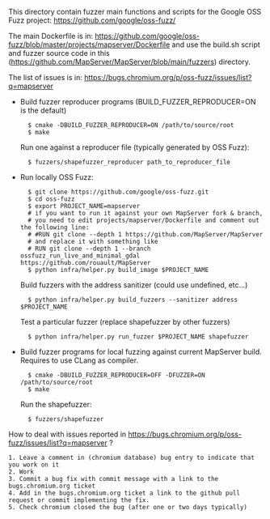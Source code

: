 This directory contain fuzzer main functions and scripts for the
Google OSS Fuzz project: https://github.com/google/oss-fuzz/

The main Dockerfile is in:
https://github.com/google/oss-fuzz/blob/master/projects/mapserver/Dockerfile
and use the build.sh script and fuzzer source code in this
(https://github.com/MapServer/MapServer/blob/main/fuzzers) directory.

The list of issues is in:
https://bugs.chromium.org/p/oss-fuzz/issues/list?q=mapserver

- Build fuzzer reproducer programs (BUILD_FUZZER_REPRODUCER=ON is the default)
  ```
    $ cmake -DBUILD_FUZZER_REPRODUCER=ON /path/to/source/root
    $ make
  ```

  Run one against a reproducer file (typically generated by OSS Fuzz):
  ```
    $ fuzzers/shapefuzzer_reproducer path_to_reproducer_file
  ```

- Run locally OSS Fuzz:
  ```
    $ git clone https://github.com/google/oss-fuzz.git
    $ cd oss-fuzz
    $ export PROJECT_NAME=mapserver
    # if you want to run it against your own MapServer fork & branch,
    # you need to edit projects/mapserver/Dockerfile and comment out the following line:
    # #RUN git clone --depth 1 https://github.com/MapServer/MapServer
    # and replace it with something like
    # RUN git clone --depth 1 --branch ossfuzz_run_live_and_minimal_gdal https://github.com/rouault/MapServer
    $ python infra/helper.py build_image $PROJECT_NAME
  ```

  Build fuzzers with the address sanitizer (could use undefined, etc...)
  ```
    $ python infra/helper.py build_fuzzers --sanitizer address $PROJECT_NAME
  ```

  Test a particular fuzzer (replace shapefuzzer by other fuzzers)
  ```
    $ python infra/helper.py run_fuzzer $PROJECT_NAME shapefuzzer
  ```

- Build fuzzer programs for local fuzzing against current MapServer build.
  Requires to use CLang as compiler.
  ```
    $ cmake -DBUILD_FUZZER_REPRODUCER=OFF -DFUZZER=ON /path/to/source/root
    $ make
  ```

  Run the shapefuzzer:
  ```
    $ fuzzers/shapefuzzer
  ```

How to deal with issues reported in https://bugs.chromium.org/p/oss-fuzz/issues/list?q=mapserver ?

    1. Leave a comment in (chromium database) bug entry to indicate that you work on it
    2. Work
    3. Commit a bug fix with commit message with a link to the bugs.chromium.org ticket
    4. Add in the bugs.chromium.org ticket a link to the github pull request or commit implementing the fix.
    5. Check chromium closed the bug (after one or two days typically)
